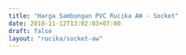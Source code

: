 ```yaml
---
title: "Harga Sambungan PVC Rucika AW - Socket"
date: 2018-11-12T13:02:03+07:00
draft: false
layout: "rucika/socket-aw"
---
```


